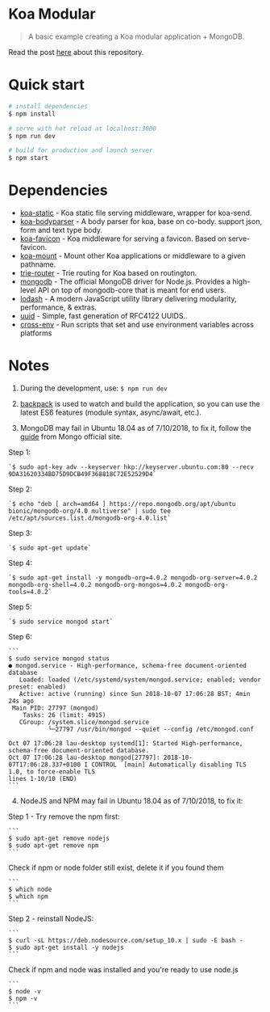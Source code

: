 Koa Modular
===========

> A basic example creating a Koa modular application + MongoDB.

Read the post [here](https://www.codementor.io/lautiamkok/creating-a-modular-koa-application-cfprkirld) about this repository.

Quick start
=============

``` bash
# install dependencies
$ npm install

# serve with hot reload at localhost:3000
$ npm run dev

# build for production and launch server
$ npm start
```

Dependencies
==========

* [koa-static](https://github.com/koajs/static) - Koa static file serving middleware, wrapper for koa-send.
* [koa-bodyparser](https://github.com/koajs/bodyparser) - A body parser for koa, base on co-body. support json, form and text type body.
* [koa-favicon](https://github.com/koajs/favicon) - Koa middleware for serving a favicon. Based on serve-favicon.
* [koa-mount](https://github.com/koajs/mount) - Mount other Koa applications or middleware to a given pathname.
* [trie-router](https://github.com/koajs/trie-router) - Trie routing for Koa based on routington.
* [mongodb](https://github.com/mongodb/node-mongodb-native) - The official MongoDB driver for Node.js. Provides a high-level API on top of mongodb-core that is meant for end users.
* [lodash](https://github.com/lodash/lodash) - A modern JavaScript utility library delivering modularity, performance, & extras.
* [uuid](https://www.npmjs.com/package/uuid) - Simple, fast generation of RFC4122 UUIDS..
* [cross-env](https://github.com/kentcdodds/cross-env) - Run scripts that set and use environment variables across platforms

# Notes

1. During the development, use: `$ npm run dev`

2. [backpack](https://github.com/palmerhq/backpack) is used to watch and build the application, so you can use the latest ES6 features (module syntax, async/await, etc.).

3. MongoDB may fail in Ubuntu 18.04 as of 7/10/2018, to fix it, follow the [guide](https://docs.mongodb.com/manual/tutorial/install-mongodb-on-ubuntu/) from Mongo official site.

Step 1:

    `$ sudo apt-key adv --keyserver hkp://keyserver.ubuntu.com:80 --recv 9DA31620334BD75D9DCB49F368818C72E52529D4`

Step 2:

    `$ echo "deb [ arch=amd64 ] https://repo.mongodb.org/apt/ubuntu bionic/mongodb-org/4.0 multiverse" | sudo tee /etc/apt/sources.list.d/mongodb-org-4.0.list`

Step 3:

    `$ sudo apt-get update`

Step 4:

    `$ sudo apt-get install -y mongodb-org=4.0.2 mongodb-org-server=4.0.2 mongodb-org-shell=4.0.2 mongodb-org-mongos=4.0.2 mongodb-org-tools=4.0.2`

Step 5:

    `$ sudo service mongod start`

Step 6:

    ```
    $ sudo service mongod status
    ● mongod.service - High-performance, schema-free document-oriented database
       Loaded: loaded (/etc/systemd/system/mongod.service; enabled; vendor preset: enabled)
       Active: active (running) since Sun 2018-10-07 17:06:28 BST; 4min 24s ago
     Main PID: 27797 (mongod)
        Tasks: 26 (limit: 4915)
       CGroup: /system.slice/mongod.service
               └─27797 /usr/bin/mongod --quiet --config /etc/mongod.conf

    Oct 07 17:06:28 lau-desktop systemd[1]: Started High-performance, schema-free document-oriented database.
    Oct 07 17:06:28 lau-desktop mongod[27797]: 2018-10-07T17:06:28.337+0100 I CONTROL  [main] Automatically disabling TLS 1.0, to force-enable TLS
    lines 1-10/10 (END)
    ```
4. NodeJS and NPM may fail in Ubuntu 18.04 as of 7/10/2018, to fix it:

Step 1 - Try remove the npm first:

    ```
    $ sudo apt-get remove nodejs
    $ sudo apt-get remove npm
    ```

Check if npm or node folder still exist, delete it if you found them

    ```
    $ which node
    $ which npm
    ```

Step 2 - reinstall NodeJS:

    ```
    $ curl -sL https://deb.nodesource.com/setup_10.x | sudo -E bash -
    $ sudo apt-get install -y nodejs
    ```

Check if npm and node was installed and you're ready to use node.js

    ```
    $ node -v
    $ npm -v
    ```

